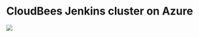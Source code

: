 # CloudBees Jenkins cluster on Azure

<a href="https://portal.azure.com/#create/Microsoft.Template/uri/https%3A%2F%2Fraw.githubusercontent.com%2Fndeloof%2Fazure-templates%2Fmaster%2Fazuredeploy.json" target="_blank">
    <img src="http://azuredeploy.net/deploybutton.png"/>
</a>